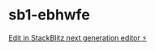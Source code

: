 # sb1-ebhwfe

[Edit in StackBlitz next generation editor ⚡️](https://stackblitz.com/~/github.com/Drqus/sb1-ebhwfe)
